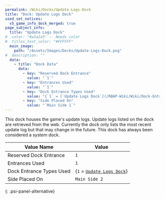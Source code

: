 ```yaml
---
permalink: /Wiki/Docks/Update-Logs-Dock
title: "Dock: Update Logs Dock"
used_set_notices:
  v5_game_info_dock_merged: true
page_subject_info:
  title: "Update Logs Dock"
#  color: "#a3a2a5" -- Needs color
#  titles_text_color: "#FFFFFF"
  main_image:
    path: "/Assets/Images/Docks/Update-Logs-Dock.png"
#  description: ""
  data:
    - title: "Dock Data"
      data:
        - key: "Reserved Dock Entrance"
          value: "`1`"
        - key: "Entrances Used"
          value: "`1`"
        - key: "Dock Entrance Types Used"
          value: "{`1` = [`Update Logs Dock`](/RBAP-Wiki/Wiki/Dock-Entrance-Types/Update-Logs-Dock)}"
        - key: "Side Placed On"
          value: "`Main Side 1`"
---
```


This dock houses the game's update logs. Update logs listed on the dock are retrieved from the web. Currently the dock only lists the most recent update log but that may change in the future. This dock has always been considered a system dock.

| Value Name               | Value |
|-|-|
| Reserved Dock Entrance   | `1` |
| Entrances Used           | `1` |
| Dock Entrance Types Used | {`1` = [`Update Logs Dock`](/RBAP-Wiki/Wiki/Dock-Entrance-Types/Update-Logs-Dock)} |
| Side Placed On           | `Main Side 2` |
{: .psi-panel-alternative}

<img class="dock-image" src="/RBAP-Wiki/Assets/Images/Docks/Update-Logs-Dock.png" alt="">